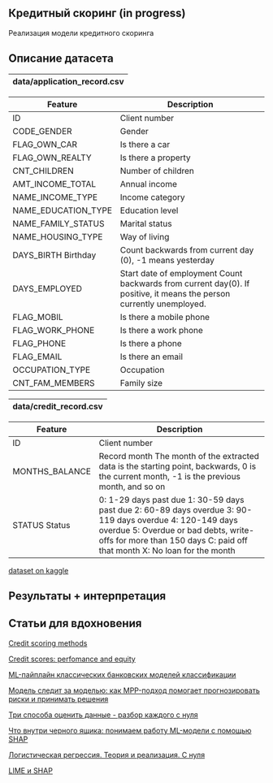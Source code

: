 ## Кредитный скоринг (in progress)

Реализация модели кредитного скоринга

## Описание датасета

| data/application_record.csv |
|--------------------|

| Feature | Description |
|----------|----------|
| ID | Client number |
| CODE_GENDER	| Gender |
| FLAG_OWN_CAR | Is there a car	|
| FLAG_OWN_REALTY	| Is there a property	|
| CNT_CHILDREN	| Number of children	|
| AMT_INCOME_TOTAL	| Annual income	|
| NAME_INCOME_TYPE	| Income category	|
| NAME_EDUCATION_TYPE	| Education level	|
| NAME_FAMILY_STATUS	| Marital status	|
| NAME_HOUSING_TYPE	| Way of living	|
| DAYS_BIRTH	Birthday	| Count backwards from current day (0), -1 means yesterday |
| DAYS_EMPLOYED	| Start date of employment	Count backwards from current day(0). If positive, it means the person currently unemployed. |
| FLAG_MOBIL	| Is there a mobile phone	|
| FLAG_WORK_PHONE	| Is there a work phone	|
| FLAG_PHONE	| Is there a phone |
| FLAG_EMAIL	| Is there an email	|
| OCCUPATION_TYPE	| Occupation	|
| CNT_FAM_MEMBERS	| Family size |


| data/credit_record.csv |
|--------------------|

| Feature | Description |
|----------|----------|
| ID | Client number |
| MONTHS_BALANCE	| Record month	The month of the extracted data is the starting point, backwards, 0 is the current month, -1 is the previous month, and so on |
| STATUS	Status	| 0: 1-29 days past due 1: 30-59 days past due 2: 60-89 days overdue 3: 90-119 days overdue 4: 120-149 days overdue 5: Overdue or bad debts, write-offs for more than 150 days C: paid off that month X: No loan for the month |

[dataset on kaggle](https://www.kaggle.com/datasets/rikdifos/credit-card-approval-prediction)

## Результаты + интерпретация

## Статьи для вдохновения

[Credit scoring methods](https://pdf.sciencedirectassets.com/313360/1-s2.0-S2405918821X00037/1-s2.0-S2405918822000095/main.pdf?X-Amz-Security-Token=IQoJb3JpZ2luX2VjENr%2F%2F%2F%2F%2F%2F%2F%2F%2F%2FwEaCXVzLWVhc3QtMSJGMEQCIDjFi6z78zKWIAp7KLlCQh7%2B4nmLCFhSyCf9drFGfkESAiAUSvGKR6yy0TcasG2pU14zmUyhfyhk8l%2Fsflvh6K0JmyqzBQgSEAUaDDA1OTAwMzU0Njg2NSIMGFZB5KTVFqoQD675KpAF0FzbnvhcMi%2FpXB3McTNc9P2XrpBwFhaEJfjbudiAQZxUgQXIL%2BibTi%2FOHI5tnc4%2FQmTylFImVOnE6U0gYLY238Go5BmhQ18XzR1Ail7gIYeIBQMB8%2F2sGKVfFKH3R6L2lGjT4fMsBTl5%2FWNE%2B1seD4oKfoLfXX7zshzOLV8TQceHe%2FnchzrwvHGZFFwEFH4eG1doBVJFqqxEJFLZV94xENpieJDmWC2tqv6JGaZU54CQqXAUPyxA3HAhPrlrdsoqGL0aHBsR2bnFZPbJTS6Pz9dpzsQ6nN7jBQgUFWZtc9uqdRHtBWKFDJ1NbK3RhyZElExRMsvcaJBnZOpUAuP0TVLTAP4ZXTeWcLRugTrb7MOGDufl8mTTueaal6ZmqyXrYWEL%2BStH9IGGaRF6s18aOr110aBll3n57jOUvmmxMMxGZTyU4hlhMmzH54o%2FgzBzs84QMxbRkYLUkMJLnnFY%2FbiCaCYiIm4g%2BLldKlkrlD0G%2BnQdxFIPvSODhb2ZlmgQwep7R5hqMCBhc%2BqKrl8Zb2MvzbTrOqgxj7kmQfEIivG5%2F543wLcSLiOH6qWVFAd0bvQ%2F0RZvTGMk8ldw%2B%2FQGYjGoRQ%2BcGZi21QWUWCeHBHH38eJOczBQ4ff6w4KPtS39L8ehzJawe5XcJnG6J69a0SnX8S3IVu8qZqjk%2B6fTLDyTjR56v6nYSmpyik1pFuvfchPb0GbN%2B6WAas4rjvtUtWU5aNSYjs2gxGXc80px4irON1Y3PFpaPORnQdDIQg9FaEDjSMpT31wfjSgEU%2FhX5wdDUt9RNmFont%2FCPqDzs6dAPxGX%2B0M5mZw%2Bo%2BgexfIIqUJQ4glSYa0scf%2BY8UJsPL0SpGEV1%2FQoFAr82837Sj8w3MvrvQY6sgHl%2Bjh3AUWF3z6xXhEz%2BDOfX%2Fv7iQ60XssQBbep9Ef3JYpNmuGuqfzUCf2%2B91Wy1FJS3sX02uc5wcVnl7SAQYEGet%2BSXwTduNRQYIu43%2FPW1X67fvm4DIGZBvUUcULlckvQmhnWyXuUvZbeej9Znu%2BfdHREUegO1Frw0MP5xu6zHKNwNG0sKnSaG%2Bo14d4NZK0cTyqqnKvBVG6Ej%2Fvw5uRer76HIYLHFTnSAQannQ%2BIQW6M&X-Amz-Algorithm=AWS4-HMAC-SHA256&X-Amz-Date=20250223T094810Z&X-Amz-SignedHeaders=host&X-Amz-Expires=300&X-Amz-Credential=ASIAQ3PHCVTYYNS475TS%2F20250223%2Fus-east-1%2Fs3%2Faws4_request&X-Amz-Signature=476a6d57399836c3ebbdf5e2fa5790858ce52af048e2716165335f2d9d6cbb29&hash=6909a298348249e8d768c75e1d90165221e4536f1539742bdadbced0f73b3976&host=68042c943591013ac2b2430a89b270f6af2c76d8dfd086a07176afe7c76c2c61&pii=S2405918822000095&tid=spdf-466132fd-c5f0-410c-9cdb-12cd81a693ea&sid=0583799a72978842b96a5fe329b6855a19f6gxrqb&type=client&tsoh=d3d3LnNjaWVuY2VkaXJlY3QuY29t&rh=d3d3LnNjaWVuY2VkaXJlY3QuY29t&ua=17135d53595753045754&rr=91664c739f9e8d9e&cc=ru)

[Credit scores: perfomance and equity](https://www.nber.org/system/files/working_papers/w32917/w32917.pdf)

[ML-пайплайн классических банковских моделей классификации](https://habr.com/ru/companies/vtb/articles/725928/)

[Модель следит за моделью: как MPP-подход помогает прогнозировать риски и принимать решения](https://habr.com/ru/companies/vtb/articles/505892/)

[Три способа оценить данные - разбор каждого с нуля](https://dzen.ru/a/ZugQ6etOIHBDpnEM)

[Что внутри черного ящика: понимаем работу ML-модели с помощью SHAP](https://habr.com/ru/companies/wunderfund/articles/739744/)

[Логистическая регрессия. Теория и реализация. С нуля](https://habr.com/ru/articles/864890/)

[LIME и SHAP](https://habr.com/ru/companies/otus/articles/779430/)
